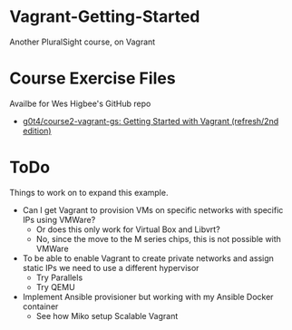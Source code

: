# Vagrant-Getting-Started
Another PluralSight course, on Vagrant

# Course Exercise Files

Availbe for Wes Higbee's GitHub repo

- [g0t4/course2-vagrant-gs: Getting Started with Vagrant (refresh/2nd edition)](https://github.com/g0t4/course2-vagrant-gs/tree/master)

# ToDo

Things to work on to expand this example.

- Can I get Vagrant to provision VMs on specific networks with specific IPs using VMWare?
  - Or does this only work for Virtual Box and Libvrt?
  - No, since the move to the M series chips, this is not possible with VMWare
- To be able to enable Vagrant to create private networks and assign static IPs we need to use a different hypervisor
  - Try Parallels
  - Try QEMU
- Implement Ansible provisioner but working with my Ansible Docker container
  - See how Miko setup Scalable Vagrant
